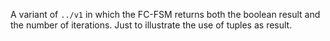 A variant of `../v1` in which the FC-FSM returns both the boolean result and the number of iterations.
Just to illustrate the use of tuples as result.
